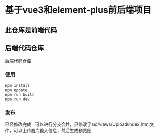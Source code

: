 # 基于vue3和element-plus前后端项目

## 此仓库是前端代码

## 后端代码仓库
[后端代码仓库](https://github.com/xishandong/Django_Server_redbook)

### 使用

``` bash
npm install
npm update
npm run build
npm run dev
```


### 发布

已经修改完成，可以进行分支合并，只修改了src/views/Upload/index.html文件，可以上传图片输入信息，然后生成预览图
